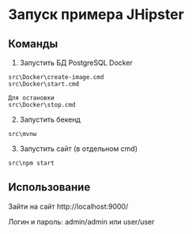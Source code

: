 # Запуск примера JHipster

## Команды

1. Запустить БД PostgreSQL Docker
```
src\Docker\create-image.cmd
src\Docker\start.cmd

Для остановки
src\Docker\stop.cmd
```

2. Запустить бекенд
```
src\mvnw
```

3. Запустить сайт (в отдельном cmd)
```
src\npm start
```

## Использование

Зайти на сайт http://localhost:9000/

Логин и пароль: admin/admin или user/user
